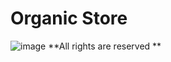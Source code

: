 # Organic Store
![image](https://i.postimg.cc/CKpyJsSn/Screenshot-2023-12-12-21-45-22.png)
**All rights are reserved **
